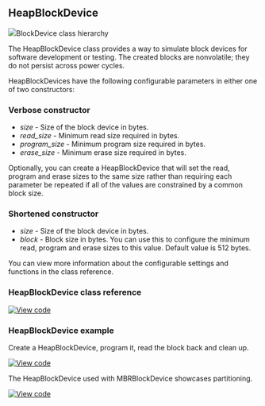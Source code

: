 ## HeapBlockDevice

<span class="images">![](https://os-doc-builder.test.mbed.com/docs/development/mbed-os-api-doxy/class_heap_block_device.png)<span>BlockDevice class hierarchy</span></span>

The HeapBlockDevice class provides a way to simulate block devices for software development or testing. The created blocks are nonvolatile; they do not persist across power cycles.

HeapBlockDevices have the following configurable parameters in either one of two constructors:

### Verbose constructor

  - _size_ - Size of the block device in bytes.
  - _read_size_ - Minimum read size required in bytes.
  - _program_size_ - Minimum program size required in bytes.
  - _erase_size_ - Minimum erase size required in bytes.

Optionally, you can create a HeapBlockDevice that will set the read, program and erase sizes to the same size rather than requiring each parameter be repeated if all of the values are constrained by a common block size.

### Shortened constructor

  - _size_ - Size of the block device in bytes.
  - _block_ - Block size in bytes. You can use this to configure the minimum read, program and erase sizes to this value. Default value is 512 bytes.

You can view more information about the configurable settings and functions in the class reference.

### HeapBlockDevice class reference

[![View code](https://www.mbed.com/embed/?type=library)](http://os-doc-builder.test.mbed.com/docs/development/mbed-os-api-doxy/class_heap_block_device.html)

### HeapBlockDevice example

Create a HeapBlockDevice, program it, read the block back and clean up.

[![View code](https://www.mbed.com/embed/?url=https://os.mbed.com/teams/mbed_example/code/HeapBlockDevice_ex_1/)](https://os.mbed.com/teams/mbed_example/code/HeapBlockDevice_ex_1/file/5991e7053465/main.cpp)

The HeapBlockDevice used with MBRBlockDevice showcases partitioning.

[![View code](https://www.mbed.com/embed/?url=https://os.mbed.com/teams/mbed_example/code/MBRBlockDevice_ex_1/)](https://os.mbed.com/teams/mbed_example/code/MBRBlockDevice_ex_1/file/daa62d7aa9f9/main.cpp)
